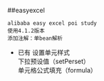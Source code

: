 ##easyexcel
    
    alibaba easy excel poi study 
    使用4.1.2版本
    添加注解：单bean解析
    
* 已有
    设置单元样式   
    下拉预设值（setPerset）  
    单元格公式填充（formula）